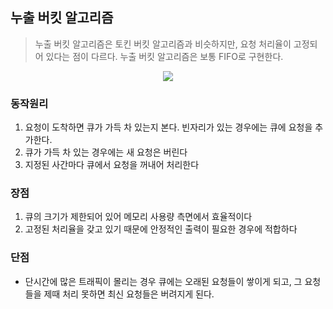 ## 누출 버킷 알고리즘

> 누출 버킷 알고리즘은 토킨 버킷 알고리즘과 비슷하지만, 요청 처리율이 고정되어 있다는 점이 다르다. 누출 버킷 알고리즘은 보통 FIFO로 구현한다.
> 

<p align="center">
  <img src="https://user-images.githubusercontent.com/76584547/224107457-91e0733d-2658-4ecd-ae9e-478abd647a59.png">
</p>


### 동작원리

1. 요청이 도착하면 큐가 가득 차 있는지 본다. 빈자리가 있는 경우에는 큐에 요청을 추가한다.
2. 큐가 가득 차 있는 경우에는 새 요청은 버린다
3. 지정된 사간마다 큐에서 요청을 꺼내어 처리한다

### 장점

1. 큐의 크기가 제한되어 있어 메모리 사용량 측면에서 효율적이다
2. 고정된 처리율을 갖고 있기 때문에 안정적인 출력이 필요한 경우에 적합하다

### 단점

- 단시간에 많은 트래픽이 몰리는 경우 큐에는 오래된 요청들이 쌓이게 되고, 그 요청들을 제때 처리 못하면 최신 요청들은 버려지게 된다.
